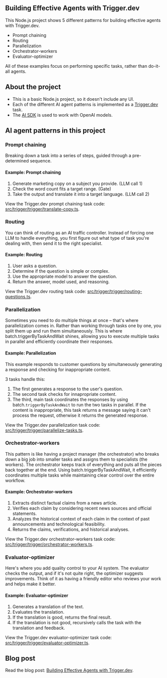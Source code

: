 ## Building Effective Agents with Trigger.dev

This Node.js project shows 5 different patterns for building effective agents with Trigger.dev.

- Prompt chaining
- Routing
- Parallelization
- Orchestrator-workers
- Evaluator-optimizer

All of these examples focus on performing specific tasks, rather than do-it-all agents.

## About the project

- This is a basic Node.js project, so it doesn't include any UI.
- Each of the different AI agent patterns is implemented as a [Trigger.dev](https://cloud.trigger.dev) task.
- The [AI SDK](https://sdk.vercel.ai/docs/introduction) is used to work with OpenAI models.

## AI agent patterns in this project

### Prompt chaining

Breaking down a task into a series of steps, guided through a pre-determined sequence.

#### Example: Prompt chaining

1. Generate marketing copy on a subject you provide. (LLM call 1)
2. Check the word count fits a target range. (Gate)
3. Take the output and translate it into a target language. (LLM call 2)

View the Trigger.dev prompt chaining task code: [src/trigger/trigger/translate-copy.ts](./src/trigger/trigger/translate-copy.ts).

### Routing

You can think of routing as an AI traffic controller. Instead of forcing one LLM to handle everything, you first figure out what type of task you're dealing with, then send it to the right specialist.

#### Example: Routing

1. User asks a question.
2. Determine if the question is simple or complex.
3. Use the appropriate model to answer the question.
4. Return the answer, model used, and reasoning.

View the Trigger.dev routing task code: [src/trigger/trigger/routing-questions.ts](./src/trigger/trigger/routing-questions.ts).

### Parallelization

Sometimes you need to do multiple things at once – that's where parallelization comes in. Rather than working through tasks one by one, you split them up and run them simultaneously. This is where batch.triggerByTaskAndWait shines, allowing you to execute multiple tasks in parallel and efficiently coordinate their responses.

#### Example: Parallelization

This example responds to customer questions by simultaneously generating a response and checking for inappropriate content.

3 tasks handle this:

1. The first generates a response to the user's question.
2. The second task checks for innapropriate content.
3. The third, main task coordinates the responses by using batch.`triggerByTaskAndWait` to run the two tasks in parallel. If the content is inappropriate, this task returns a message saying it can't process the request, otherwise it returns the generated response.

View the Trigger.dev parallelization task code: [src/trigger/trigger/parallelize-tasks.ts](./src/trigger/trigger/parallelize-tasks.ts).

### Orchestrator-workers

This pattern is like having a project manager (the orchestrator) who breaks down a big job into smaller tasks and assigns them to specialists (the workers). The orchestrator keeps track of everything and puts all the pieces back together at the end. Using batch.triggerByTaskAndWait, it efficiently coordinates multiple tasks while maintaining clear control over the entire workflow.

#### Example: Orchestrator-workers

1. Extracts distinct factual claims from a news article.
2. Verifies each claim by considering recent news sources and official statements.
3. Analyzes the historical context of each claim in the context of past announcements and technological feasibility.
4. Returns the claims, verifications, and historical analyses.

View the Trigger.dev orchestrator-workers task code: [src/trigger/trigger/orchestrator-workers.ts](./src/trigger/trigger/orchestrator-workers.ts).

### Evaluator-optimizer

Here's where you add quality control to your AI system. The evaluator checks the output, and if it's not quite right, the optimizer suggests improvements. Think of it as having a friendly editor who reviews your work and helps make it better.

#### Example: Evaluator-optimizer

1. Generates a translation of the text.
2. Evaluates the translation.
3. If the translation is good, returns the final result.
4. If the translation is not good, recursively calls the task with the translation and feedback.

View the Trigger.dev evaluator-optimizer task code: [src/trigger/trigger/evaluator-optimizer.ts](./src/trigger/trigger/evaluator-optimizer.ts).

## Blog post

Read the blog post: [Building Effective Agents with Trigger.dev](https://trigger.dev/blog/ai-agents-with-trigger).
